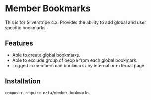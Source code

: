 # Member Bookmarks

This is for Silverstripe 4.x.
Provides the ability to add global and user specific bookmarks.

## Features

 * Able to create global bookmarks.
 * Able to exclude group of people from each global bookmark.
 * Logged in members can bookmark any internal or external page.

## Installation

    composer require nzta/member-bookmarks
